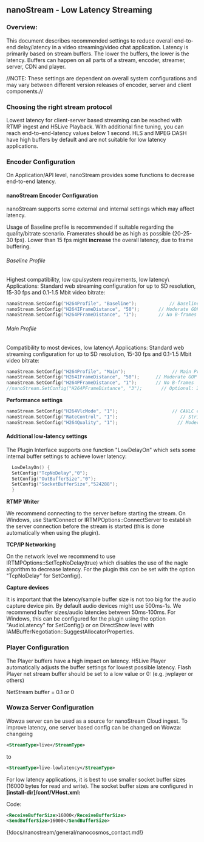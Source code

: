 ## nanoStream - Low Latency Streaming

### Overview:

This document describes recommended settings to reduce overall end-to-end delay/latency in a video streaming/video chat application.
Latency is primarily based on stream buffers. The lower the buffers, the lower is the latency.
Buffers can happen on all parts of a stream, encoder, streamer, server, CDN and player.

//NOTE: These settings are dependent on overall system configurations and may vary between different version releases of encoder, server and client components.//

### Choosing the right stream protocol

Lowest latency for client-server based streaming can be reached with RTMP ingest and H5Live Playback.
With additional fine tuning, you can reach end-to-end-latency values below 1 second.
HLS and MPEG DASH have high buffers by default and are not suitable for low latency applications.

### Encoder Configuration

On Application/API level, nanoStream provides some functions to decrease end-to-end latency.

#### nanoStream Encoder Configuration

nanoStream supports some external and internal settings which may affect latency.

Usage of Baseline profile is recommended if suitable
regarding the quality/bitrate scenario.
Framerates should be as high as possible (20-25-30 fps).
Lower than 15 fps might **increase** the
overall latency, due to frame buffering.

###### Baseline Profile

Highest compatibility, low cpu/system requirements, low latency\\
Applications: Standard web streaming configuration for up to SD resolution, 15-30 fps and 0.1-1.5 Mbit video bitrate:

```cpp
nanoStream.SetConfig("H264Profile", "Baseline");            // Baseline Profile supported by most devices and players
nanoStream.SetConfig("H264IFrameDistance", "50");  	    // Moderate GOP length
nanoStream.SetConfig("H264PFrameDistance", "1");  	    // No B-frames
```

###### Main Profile

Compatibility to most devices, low latency\\
Applications: Standard web streaming configuration for up to SD resolution, 15-30 fps and 0.1-1.5 Mbit video bitrate:

```cpp
nanoStream.SetConfig("H264Profile", "Main");                 // Main Profile
nanoStream.SetConfig("H264IFrameDistance", "50");      // Moderate GOP length
nanoStream.SetConfig("H264PFrameDistance", "1");       // No B-frames
//nanoStream.SetConfig("H264PFrameDistance", "3");       // Optional: 2 B-frames (better quality, slightly higher latency)
```

**Performance settings**

```cpp
nanoStream.SetConfig("H264VlcMode", "1");                    // CAVLC entropy coding mode
nanoStream.SetConfig("RateControl", "1");                       // Strict constant bitrate
nanoStream.SetConfig("H264Quality", "1");                      // Moderate quality, lower cpu requirements
```

#### Additional low-latency settings

The Plugin Interface supports one function "LowDelayOn" which sets some internal buffer settings to achieve lower latency:

```c
  LowDelayOn() {
  SetConfig("TcpNoDelay","0");
  SetConfig("OutBufferSize","0");
  SetConfig("SocketBufferSize","524288");
  }
```


**RTMP Writer**

We recommend connecting to the server before starting the stream.
On Windows, use StartConnect or IRTMPOptions::ConnectServer
to establish the server connection before the stream
is started (this is done automatically when using the plugin).

**TCP/IP Networking**

On the network level we recommend to use
IRTMPOptions::SetTcpNoDelay(true) which
disables the use of the nagle algorithm to
decrease latency. For the plugin this can be set with the option "TcpNoDelay" for SetConfig().

**Capture devices**

It is important that the latency/sample buffer size
is not too big for the audio capture device pin.
By default audio devices might use 500ms-1s.
We recommend buffer sizes/audio latencies
between 50ms-100ms.
For Windows, this can be configured for the plugin using the option "AudioLatency" for SetConfig() or on DirectShow level with IAMBufferNegotiation::SuggestAllocatorProperties.

### Player Configuration

The Player buffers have a high impact on latency.
H5Live Player automatically adjusts the buffer settings for lowest possible latency.
Flash Player net stream buffer should be set to a low value or 0:
(e.g. jwplayer or others)

NetStream buffer = 0.1   or    0  

### Wowza Server Configuration

Wowza server can be used as a source for nanoStream Cloud ingest.
To improve latency, one server based config can be changed on Wowza:
changeing
```xml
<StreamType>live</StreamType>
```  
to
```xml
<StreamType>live-lowlatency</StreamType>
```

For low latency applications, it is best to use smaller socket buffer sizes (16000 bytes for read and write). The socket buffer sizes are configured in **[install-dir]/conf/VHost.xml:**

Code:
```xml
<ReceiveBufferSize>16000</ReceiveBufferSize>
<SendBufferSize>16000</SendBufferSize>
```


{!docs/nanostream/general/nanocosmos_contact.md!}
